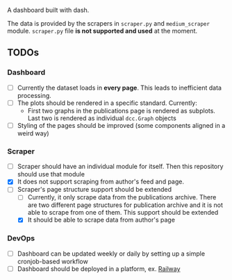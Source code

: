 A dashboard built with dash. 

The data is provided by the scrapers in `scraper.py` and `medium_scraper` module. `scraper.py` file __is not supported and used__ at the moment.

## TODOs
### Dashboard
- [ ] Currently the dataset loads in __every page__. This leads to inefficient data processing. 
- [ ] The plots should be rendered in a specific standard. Currently:
  - First two graphs in the publications page is rendered as subplots. Last two is rendered as individual `dcc.Graph` objects
- [ ] Styling of the pages should be improved (some components aligned in a weird way)
### Scraper
- [ ] Scraper should have an individual module for itself. Then this repository should use that module
- [x] It does not support scraping from author's feed and page. 
- [ ] Scraper's page structure support should be extended
  - [ ] Currently, it only scrape data from the publications archive. There are two different page structures for publication archive and it is not able to scrape from one of them. This support should be extended
  - [x] It should be able to scrape data from author's page
  
### DevOps
- [ ] Dashboard can be updated weekly or daily by setting up a simple cronjob-based workflow
- [ ] Dashboard should be deployed in a platform, ex. [Railway](https://railway.app/)
